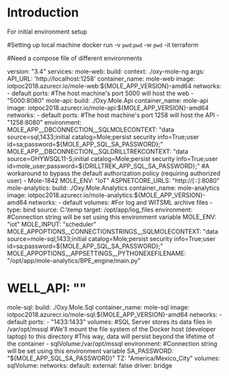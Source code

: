 # Introduction 
For initial environment setup

#Setting up local machine
docker  run  -v `pwd`:`pwd` -w `pwd` -it  terraform

#Need a compose file of different environments


version: "3.4"
services:
  mole-web:
    build:
      context: ./oxy-mole-ng
      args:
        API_URL: 'http:\/\/localhost:1258'
    container_name: mole-web
    image: iotpoc2018.azurecr.io/mole-web:${MOLE_APP_VERSION}-amd64
    networks:
      - default
    ports:
      #The host machine's port 5000 will host the web
      - "5000:8080"
  mole-api:
    build: ./Oxy.Mole.Api
    container_name: mole-api
    image: iotpoc2018.azurecr.io/mole-api:${MOLE_APP_VERSION}-amd64
    networks:
      - default
    ports:
      #The host machine's port 1258 will host the API
      - "1258:8080"
    environment:
      MOLE_APP__DBCONNECTION__SQLMOLECONTEXT: "data source=sql,1433;initial catalog=Mole;persist security info=True;user id=sa;password=${MOLE_APP_SQL_SA_PASSWORD};"
      MOLE_APP__DBCONNECTION__SQLDRILLTREKCONTEXT: "data source=OHYWSQL11-S;initial catalog=Mole;persist security info=True;user id=mole_user;password=${DRILLTREK_APP_SQL_SA_PASSWORD};"
      #A workaround to bypass the default authorization policy (requiring authorized user) - Mole-1842
      MOLE_ENV: "IoT"
      ASPNETCORE_URLS: "http://[::]:8080"
  mole-analytics:
    build: ./Oxy.Mole.Analytics
    container_name: mole-analytics
    image: iotpoc2018.azurecr.io/mole-analytics:${MOLE_APP_VERSION}-amd64
    networks:
      - default
    volumes:
      #For log and WITSML archive files
      - type: bind
        source: C:\temp
        target: /opt/app/log_files
    environment:
      #Connection string will be set using this environment variable
      MOLE_ENV: "iot"
      MOLE_INPUT: "scheduler"
      MOLE_APPOPTIONS__CONNECTIONSTRINGS__SQLMOLECONTEXT: "data source=mole-sql,1433;initial catalog=Mole;persist security info=True;user id=sa;password=${MOLE_APP_SQL_SA_PASSWORD};"
      MOLE_APPOPTIONS__APPSETTINGS__PYTHONEXEFILENAME: "/opt/app/mole-analytics/BPE_engine/main.py"
  #      WELL_API: ""

  mole-sql:
    build: ./Oxy.Mole.Sql
    container_name: mole-sql
    image: iotpoc2018.azurecr.io/mole-sql:${MOLE_APP_VERSION}-amd64
    networks:
      - default
    ports:
      - "1433:1433"
    volumes:
      #SQL Server stores its data files in /var/opt/mssql
      #We'll mount the file system of the Docker host (developer laptop) to this directory
      #This way, data will persist beyond the lifetime of the container
      - sqlVolume:/var/opt/mssql
    environment:
      #Connection string will be set using this environment variable
      SA_PASSWORD: "${MOLE_APP_SQL_SA_PASSWORD}"
      TZ: "America/Mexico_City"
volumes:
  sqlVolume:
networks:
  default:
    external: false
    driver: bridge
